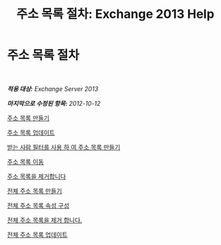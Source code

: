 ﻿---
title: '주소 목록 절차: Exchange 2013 Help'
TOCTitle: 주소 목록 절차
ms:assetid: 44c87349-964b-4700-9ce9-87bd4cb2249e
ms:mtpsurl: https://technet.microsoft.com/ko-kr/library/Aa997686(v=EXCHG.150)
ms:contentKeyID: 50482983
ms.date: 05/22/2018
mtps_version: v=EXCHG.150
ms.translationtype: MT
---

# 주소 목록 절차

 

_**적용 대상:** Exchange Server 2013_

_**마지막으로 수정된 항목:** 2012-10-12_

[주소 목록 만들기](create-an-address-list-exchange-2013-help.md)

[주소 목록 업데이트](update-an-address-list-exchange-2013-help.md)

[받는 사람 필터를 사용 하 여 주소 목록 만들기](create-an-address-list-by-using-recipient-filters-exchange-2013-help.md)

[주소 목록 이동](move-an-address-list-exchange-2013-help.md)

[주소 목록을 제거합니다](remove-an-address-list-exchange-2013-help.md)

[전체 주소 목록 만들기](create-a-global-address-list-exchange-2013-help.md)

[전체 주소 목록 속성 구성](configure-global-address-list-properties-exchange-2013-help.md)

[전체 주소 목록을 제거 합니다.](remove-a-global-address-list-exchange-2013-help.md)

[전체 주소 목록 업데이트](update-a-global-address-list-exchange-2013-help.md)

